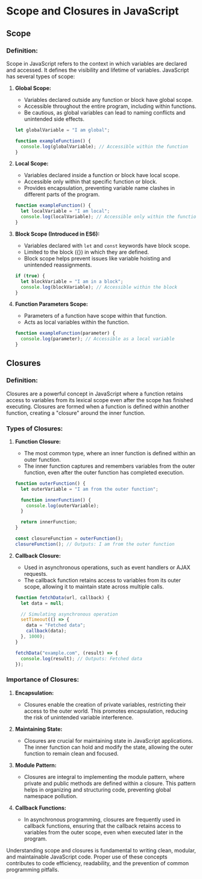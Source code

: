 # Scope and Closures in JavaScript

## Scope

### Definition:

Scope in JavaScript refers to the context in which variables are declared and accessed. It defines the visibility and lifetime of variables. JavaScript has several types of scope:

1. **Global Scope:**

   - Variables declared outside any function or block have global scope.
   - Accessible throughout the entire program, including within functions.
   - Be cautious, as global variables can lead to naming conflicts and unintended side effects.

   ```javascript
   let globalVariable = "I am global";

   function exampleFunction() {
     console.log(globalVariable); // Accessible within the function
   }
   ```

2. **Local Scope:**

   - Variables declared inside a function or block have local scope.
   - Accessible only within that specific function or block.
   - Provides encapsulation, preventing variable name clashes in different parts of the program.

   ```javascript
   function exampleFunction() {
     let localVariable = "I am local";
     console.log(localVariable); // Accessible only within the function
   }
   ```

3. **Block Scope (Introduced in ES6):**

   - Variables declared with `let` and `const` keywords have block scope.
   - Limited to the block ({}) in which they are defined.
   - Block scope helps prevent issues like variable hoisting and unintended reassignments.

   ```javascript
   if (true) {
     let blockVariable = "I am in a block";
     console.log(blockVariable); // Accessible within the block
   }
   ```

4. **Function Parameters Scope:**

   - Parameters of a function have scope within that function.
   - Acts as local variables within the function.

   ```javascript
   function exampleFunction(parameter) {
     console.log(parameter); // Accessible as a local variable
   }
   ```

## Closures

### Definition:

Closures are a powerful concept in JavaScript where a function retains access to variables from its lexical scope even after the scope has finished executing. Closures are formed when a function is defined within another function, creating a "closure" around the inner function.

### Types of Closures:

1. **Function Closure:**

   - The most common type, where an inner function is defined within an outer function.
   - The inner function captures and remembers variables from the outer function, even after the outer function has completed execution.

   ```javascript
   function outerFunction() {
     let outerVariable = "I am from the outer function";

     function innerFunction() {
       console.log(outerVariable);
     }

     return innerFunction;
   }

   const closureFunction = outerFunction();
   closureFunction(); // Outputs: I am from the outer function
   ```

2. **Callback Closure:**

   - Used in asynchronous operations, such as event handlers or AJAX requests.
   - The callback function retains access to variables from its outer scope, allowing it to maintain state across multiple calls.

   ```javascript
   function fetchData(url, callback) {
     let data = null;

     // Simulating asynchronous operation
     setTimeout(() => {
       data = "Fetched data";
       callback(data);
     }, 1000);
   }

   fetchData("example.com", (result) => {
     console.log(result); // Outputs: Fetched data
   });
   ```

### Importance of Closures:

1. **Encapsulation:**

   - Closures enable the creation of private variables, restricting their access to the outer world. This promotes encapsulation, reducing the risk of unintended variable interference.

2. **Maintaining State:**

   - Closures are crucial for maintaining state in JavaScript applications. The inner function can hold and modify the state, allowing the outer function to remain clean and focused.

3. **Module Pattern:**

   - Closures are integral to implementing the module pattern, where private and public methods are defined within a closure. This pattern helps in organizing and structuring code, preventing global namespace pollution.

4. **Callback Functions:**
   - In asynchronous programming, closures are frequently used in callback functions, ensuring that the callback retains access to variables from the outer scope, even when executed later in the program.

Understanding scope and closures is fundamental to writing clean, modular, and maintainable JavaScript code. Proper use of these concepts contributes to code efficiency, readability, and the prevention of common programming pitfalls.
